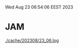Wed Aug 23 06:54:06 EEST 2023
# JAM
<a href='./cache/202308/23_06.log'>./cache/202308/23_06.log</a>
